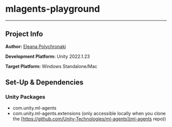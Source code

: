 # mlagents-playground

---

## Project Info

**Author:** 
[Eleana Polychronaki](https://github.com/EleanaPol)

**Development Platform:**
Unity 2022.1.23

**Target Platform:**
Windows Standalone/Mac

## Set-Up & Dependencies
### Unity Packages
* com.unity.ml-agents
* com.unity.ml-agents.extensions (only accessible locally when you clone the [https://github.com/Unity-Technologies/ml-agents](ml-agents repo))
